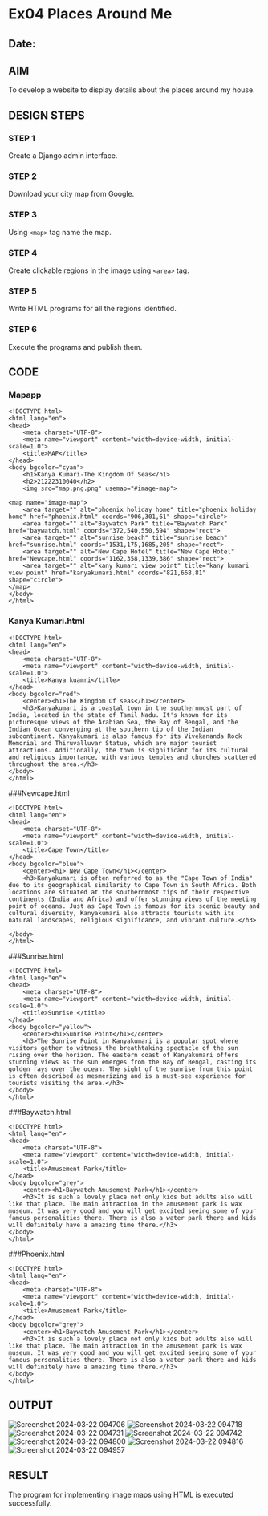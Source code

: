 # Ex04 Places Around Me
## Date: 

## AIM
To develop a website to display details about the places around my house.

## DESIGN STEPS

### STEP 1
Create a Django admin interface.

### STEP 2
Download your city map from Google.

### STEP 3
Using ```<map>``` tag name the map.

### STEP 4
Create clickable regions in the image using ```<area>``` tag.

### STEP 5
Write HTML programs for all the regions identified.

### STEP 6
Execute the programs and publish them.

## CODE
### Mapapp
```
<!DOCTYPE html>
<html lang="en">
<head>
    <meta charset="UTF-8">
    <meta name="viewport" content="width=device-width, initial-scale=1.0">
    <title>MAP</title>
</head>
<body bgcolor="cyan">
    <h1>Kanya Kumari-The Kingdom Of Seas</h1>
    <h2>21222310040</h2>
    <img src="map.png.png" usemap="#image-map">

<map name="image-map">
    <area target="" alt="phoenix holiday home" title="phoenix holiday home" href="phoenix.html" coords="906,301,61" shape="circle">
    <area target="" alt="Baywatch Park" title="Baywatch Park" href="baywatch.html" coords="372,540,550,594" shape="rect">
    <area target="" alt="sunrise beach" title="sunrise beach" href="sunrise.html" coords="1531,175,1685,205" shape="rect">
    <area target="" alt="New Cape Hotel" title="New Cape Hotel" href="Newcape.html" coords="1162,358,1339,386" shape="rect">
    <area target="" alt="kany kumari view point" title="kany kumari view point" href="kanyakumari.html" coords="821,668,81" shape="circle">
</map>
</body>
</html>
```
### Kanya Kumari.html
```
<!DOCTYPE html>
<html lang="en">
<head>
    <meta charset="UTF-8">
    <meta name="viewport" content="width=device-width, initial-scale=1.0">
    <title>Kanya kuamri</title>
</head>
<body bgcolor="red">
    <center><h1>The Kingdom Of seas</h1></center>
    <h3>Kanyakumari is a coastal town in the southernmost part of India, located in the state of Tamil Nadu. It's known for its picturesque views of the Arabian Sea, the Bay of Bengal, and the Indian Ocean converging at the southern tip of the Indian subcontinent. Kanyakumari is also famous for its Vivekananda Rock Memorial and Thiruvalluvar Statue, which are major tourist attractions. Additionally, the town is significant for its cultural and religious importance, with various temples and churches scattered throughout the area.</h3>
</body>
</html>
```
###Newcape.html
```
<!DOCTYPE html>
<html lang="en">
<head>
    <meta charset="UTF-8">
    <meta name="viewport" content="width=device-width, initial-scale=1.0">
    <title>Cape Town</title>
</head>
<body bgcolor="blue">
    <center><h1> New Cape Town</h1></center>
    <h3>Kanyakumari is often referred to as the "Cape Town of India" due to its geographical similarity to Cape Town in South Africa. Both locations are situated at the southernmost tips of their respective continents (India and Africa) and offer stunning views of the meeting point of oceans. Just as Cape Town is famous for its scenic beauty and cultural diversity, Kanyakumari also attracts tourists with its natural landscapes, religious significance, and vibrant culture.</h3>
    
</body>
</html>
```

###Sunrise.html
```
<!DOCTYPE html>
<html lang="en">
<head>
    <meta charset="UTF-8">
    <meta name="viewport" content="width=device-width, initial-scale=1.0">
    <title>Sunrise </title>
</head>
<body bgcolor="yellow">
    <center><h1>Sunrise Point</h1></center>
    <h3>The Sunrise Point in Kanyakumari is a popular spot where visitors gather to witness the breathtaking spectacle of the sun rising over the horizon. The eastern coast of Kanyakumari offers stunning views as the sun emerges from the Bay of Bengal, casting its golden rays over the ocean. The sight of the sunrise from this point is often described as mesmerizing and is a must-see experience for tourists visiting the area.</h3>
</body>
</html>
```
###Baywatch.html
```
<!DOCTYPE html>
<html lang="en">
<head>
    <meta charset="UTF-8">
    <meta name="viewport" content="width=device-width, initial-scale=1.0">
    <title>Amusement Park</title>
</head>
<body bgcolor="grey">
    <center><h1>Baywatch Amusement Park</h1></center>
    <h3>It is such a lovely place not only kids but adults also will like that place. The main attraction in the amusement park is wax museum. It was very good and you will get excited seeing some of your famous personalities there. There is also a water park there and kids will definitely have a amazing time there.</h3>
</body>
</html>
```
###Phoenix.html
```
<!DOCTYPE html>
<html lang="en">
<head>
    <meta charset="UTF-8">
    <meta name="viewport" content="width=device-width, initial-scale=1.0">
    <title>Amusement Park</title>
</head>
<body bgcolor="grey">
    <center><h1>Baywatch Amusement Park</h1></center>
    <h3>It is such a lovely place not only kids but adults also will like that place. The main attraction in the amusement park is wax museum. It was very good and you will get excited seeing some of your famous personalities there. There is also a water park there and kids will definitely have a amazing time there.</h3>
</body>
</html>
```







## OUTPUT
![Screenshot 2024-03-22 094706](https://github.com/Nishanth-018/NearMe/assets/149347651/e710ab69-894c-4c2d-8879-a95db838b2d0)
![Screenshot 2024-03-22 094718](https://github.com/Nishanth-018/NearMe/assets/149347651/d103fb54-8985-489f-93a2-c7d49aac4f02)
![Screenshot 2024-03-22 094731](https://github.com/Nishanth-018/NearMe/assets/149347651/437a30e2-901d-4946-affb-3d4dfa5ba2ef)
![Screenshot 2024-03-22 094742](https://github.com/Nishanth-018/NearMe/assets/149347651/f57572dc-a608-4dbb-bba0-0dc85ca7f643)
![Screenshot 2024-03-22 094800](https://github.com/Nishanth-018/NearMe/assets/149347651/37cf8a26-c9f5-4175-9107-ce1f6f7ef0aa)
![Screenshot 2024-03-22 094816](https://github.com/Nishanth-018/NearMe/assets/149347651/91897e44-0aeb-46a7-9225-17050d196116)
![Screenshot 2024-03-22 094957](https://github.com/Nishanth-018/NearMe/assets/149347651/8e83d452-d95a-41d8-986f-c3a569878530)











## RESULT
The program for implementing image maps using HTML is executed successfully.
